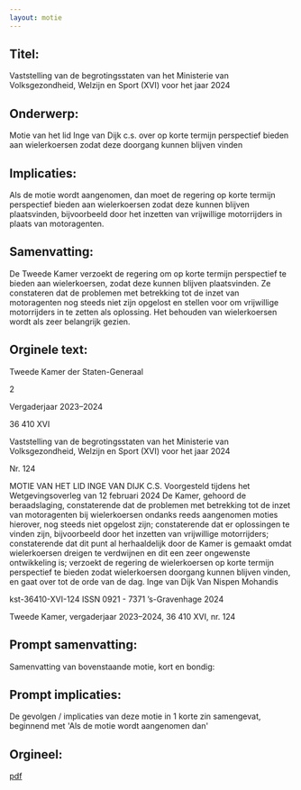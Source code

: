 ```yaml
---
layout: motie
---
```

## Titel:
Vaststelling van de begrotingsstaten van het Ministerie van Volksgezondheid, Welzijn en Sport (XVI) voor het jaar 2024
## Onderwerp:
Motie van het lid Inge van Dijk c.s. over op korte termijn perspectief bieden aan wielerkoersen zodat deze doorgang kunnen blijven vinden 
## Implicaties:
Als de motie wordt aangenomen, dan moet de regering op korte termijn perspectief bieden aan wielerkoersen zodat deze kunnen blijven plaatsvinden, bijvoorbeeld door het inzetten van vrijwillige motorrijders in plaats van motoragenten.
## Samenvatting:
De Tweede Kamer verzoekt de regering om op korte termijn perspectief te bieden aan wielerkoersen, zodat deze kunnen blijven plaatsvinden. Ze constateren dat de problemen met betrekking tot de inzet van motoragenten nog steeds niet zijn opgelost en stellen voor om vrijwillige motorrijders in te zetten als oplossing. Het behouden van wielerkoersen wordt als zeer belangrijk gezien.
## Orginele text:


Tweede Kamer der Staten-Generaal

2

Vergaderjaar 2023–2024

36 410 XVI

Vaststelling van de begrotingsstaten van het
Ministerie van Volksgezondheid, Welzijn en
Sport (XVI) voor het jaar 2024

Nr. 124

MOTIE VAN HET LID INGE VAN DIJK C.S.
Voorgesteld tijdens het Wetgevingsoverleg van 12 februari 2024
De Kamer,
gehoord de beraadslaging,
constaterende dat de problemen met betrekking tot de inzet van motoragenten bij wielerkoersen ondanks reeds aangenomen moties hierover,
nog steeds niet opgelost zijn;
constaterende dat er oplossingen te vinden zijn, bijvoorbeeld door het
inzetten van vrijwillige motorrijders;
constaterende dat dit punt al herhaaldelijk door de Kamer is gemaakt
omdat wielerkoersen dreigen te verdwijnen en dit een zeer ongewenste
ontwikkeling is;
verzoekt de regering de wielerkoersen op korte termijn perspectief te
bieden zodat wielerkoersen doorgang kunnen blijven vinden,
en gaat over tot de orde van de dag.
Inge van Dijk
Van Nispen
Mohandis

kst-36410-XVI-124
ISSN 0921 - 7371
’s-Gravenhage 2024

Tweede Kamer, vergaderjaar 2023–2024, 36 410 XVI, nr. 124


## Prompt samenvatting:
Samenvatting van bovenstaande motie, kort en bondig:


## Prompt implicaties:
De gevolgen / implicaties van deze motie in 1 korte zin samengevat, beginnend met 'Als de motie wordt aangenomen dan' 

## Orgineel:
[pdf](https://gegevensmagazijn.tweedekamer.nl/OData/v4/2.0/Document(616cbfb9-ac1c-4a18-818f-d5d079a8e3e9)/resource)
